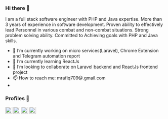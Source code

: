 ### Hi there 👋
I am a full stack software engineer with PHP and Java expertise. More than 3 years of experience in software development. Proven ability to effectively lead Personnel in various combat and non-combat situations. Strong problem solving ability. Committed to Achieving goals with PHP and Java skills.

- 🔭 I’m currently working on micro services(Laravel), Chrome Extension and Telegram automation report
- 🌱 I’m currently learning ReactJs
- 👯 I’m looking to collaborate on Laravel backend and ReactJs frontend project
- 📫 How to reach me: mrafiq709@.gmail.com
- 
### Profiles  📖
[<img align="left" alt="Rafiq | LinkedIn" width="22px" src="https://i.imgur.com/Li26qrc.png" />][linkedin]
[<img align="left" alt="Rafiq | Uva" width="22px" src="https://i.imgur.com/jksNf8B.png" />][uva]
[<img align="left" alt="Rafiq | Stackoverflow" width="22px" src="https://i.imgur.com/2XDWQ9v.png" />][stackoverflow]
[<img align="left" alt="Rafiq | Facebook" width="22px" src="https://i.imgur.com/n32GPG3.png" />][facebook]



[linkedin]:https://www.linkedin.com/in/md-rafiqul-islam-b85745b4/
[uva]: https://uhunt.onlinejudge.org/id/320964
[stackoverflow]: https://stackoverflow.com/users/5796122/rafiq
[facebook]:https://www.facebook.com/RafiqSEC

<!--
**mrafiq709/mrafiq709** is a ✨ _special_ ✨ repository because its `README.md` (this file) appears on your GitHub profile.

Here are some ideas to get you started:

- 🔭 I’m currently working on ...
- 🌱 I’m currently learning ...
- 👯 I’m looking to collaborate on ...
- 🤔 I’m looking for help with ...
- 💬 Ask me about ...
- 📫 How to reach me: ...
- 😄 Pronouns: ...
- ⚡ Fun fact: ...
-->
